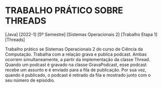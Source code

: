 # TRABALHO PRÁTICO SOBRE THREADS
[Java] [2022-1] [5º Semestre] [Sistemas Operacionais 2] [Trabalho Etapa 1] [Threads]
  
Trabalho prático se Sistemas Operacionais 2 do curso de Ciência da Computação. Trabalha com a relação grava e publica podcast. Ambas ocorrem simultaneamente, a partir da implementação da classe Thread. Quando um podcast é gravado na classe GravaPodcast, esse podcast recebe um assunto e é enviado para a fila de publicação. Por sua vez, quando é publicado, o podcast é retirado da fila e mostrado junto com o seu número de episódio.
